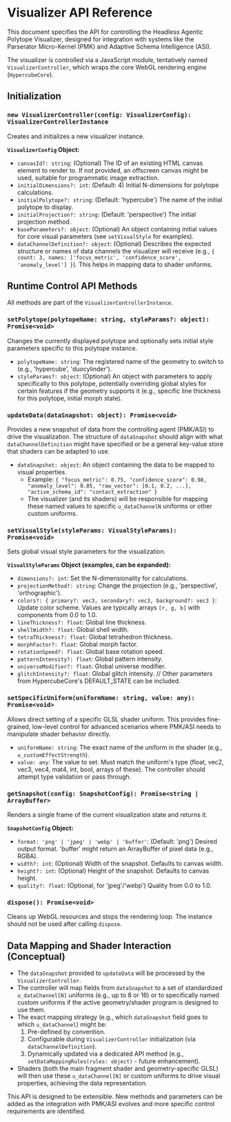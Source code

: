 # Visualizer API Reference

This document specifies the API for controlling the Headless Agentic Polytope Visualizer, designed for integration with systems like the Parserator Micro-Kernel (PMK) and Adaptive Schema Intelligence (ASI).

The visualizer is controlled via a JavaScript module, tentatively named `VisualizerController`, which wraps the core WebGL rendering engine (`HypercubeCore`).

## Initialization

### `new VisualizerController(config: VisualizerConfig): VisualizerControllerInstance`

Creates and initializes a new visualizer instance.

**`VisualizerConfig` Object:**

*   `canvasId?: string`: (Optional) The ID of an existing HTML canvas element to render to. If not provided, an offscreen canvas might be used, suitable for programmatic image extraction.
*   `initialDimensions?: int`: (Default: 4) Initial N-dimensions for polytope calculations.
*   `initialPolytope?: string`: (Default: 'hypercube') The name of the initial polytope to display.
*   `initialProjection?: string`: (Default: 'perspective') The initial projection method.
*   `baseParameters?: object`: (Optional) An object containing initial values for core visual parameters (see `setVisualStyle` for examples).
*   `dataChannelDefinition?: object`: (Optional) Describes the expected structure or names of data channels the visualizer will receive (e.g., `{ count: 3, names: ['focus_metric', 'confidence_score', 'anomaly_level'] }`). This helps in mapping data to shader uniforms.

## Runtime Control API Methods

All methods are part of the `VisualizerControllerInstance`.

### `setPolytope(polytopeName: string, styleParams?: object): Promise<void>`

Changes the currently displayed polytope and optionally sets initial style parameters specific to this polytope instance.

*   `polytopeName: string`: The registered name of the geometry to switch to (e.g., 'hypercube', 'duocylinder').
*   `styleParams?: object`: (Optional) An object with parameters to apply specifically to this polytope, potentially overriding global styles for certain features if the geometry supports it (e.g., specific line thickness for this polytope, initial morph state).

### `updateData(dataSnapshot: object): Promise<void>`

Provides a new snapshot of data from the controlling agent (PMK/ASI) to drive the visualization. The structure of `dataSnapshot` should align with what `dataChannelDefinition` might have specified or be a general key-value store that shaders can be adapted to use.

*   `dataSnapshot: object`: An object containing the data to be mapped to visual properties.
    *   Example: `{ "focus_metric": 0.75, "confidence_score": 0.98, "anomaly_level": 0.05, "raw_vector": [0.1, 0.2, ...], "active_schema_id": "contact_extraction" }`
    *   The visualizer (and its shaders) will be responsible for mapping these named values to specific `u_dataChannelN` uniforms or other custom uniforms.

### `setVisualStyle(styleParams: VisualStyleParams): Promise<void>`

Sets global visual style parameters for the visualization.

**`VisualStyleParams` Object (examples, can be expanded):**

*   `dimensions?: int`: Set the N-dimensionality for calculations.
*   `projectionMethod?: string`: Change the projection (e.g., 'perspective', 'orthographic').
*   `colors?: { primary?: vec3, secondary?: vec3, background?: vec3 }`: Update color scheme. Values are typically arrays `[r, g, b]` with components from 0.0 to 1.0.
*   `lineThickness?: float`: Global line thickness.
*   `shellWidth?: float`: Global shell width.
*   `tetraThickness?: float`: Global tetrahedron thickness.
*   `morphFactor?: float`: Global morph factor.
*   `rotationSpeed?: float`: Global base rotation speed.
*   `patternIntensity?: float`: Global pattern intensity.
*   `universeModifier?: float`: Global universe modifier.
*   `glitchIntensity?: float`: Global glitch intensity.
    // Other parameters from HypercubeCore's DEFAULT_STATE can be included.

### `setSpecificUniform(uniformName: string, value: any): Promise<void>`

Allows direct setting of a specific GLSL shader uniform. This provides fine-grained, low-level control for advanced scenarios where PMK/ASI needs to manipulate shader behavior directly.

*   `uniformName: string`: The exact name of the uniform in the shader (e.g., `u_customEffectStrength`).
*   `value: any`: The value to set. Must match the uniform's type (float, vec2, vec3, vec4, mat4, int, bool, arrays of these). The controller should attempt type validation or pass through.

### `getSnapshot(config: SnapshotConfig): Promise<string | ArrayBuffer>`

Renders a single frame of the current visualization state and returns it.

**`SnapshotConfig` Object:**

*   `format: 'png' | 'jpeg' | 'webp' | 'buffer'`: (Default: 'png') Desired output format. 'buffer' might return an ArrayBuffer of pixel data (e.g., RGBA).
*   `width?: int`: (Optional) Width of the snapshot. Defaults to canvas width.
*   `height?: int`: (Optional) Height of the snapshot. Defaults to canvas height.
*   `quality?: float`: (Optional, for 'jpeg'/'webp') Quality from 0.0 to 1.0.

### `dispose(): Promise<void>`

Cleans up WebGL resources and stops the rendering loop. The instance should not be used after calling `dispose`.

## Data Mapping and Shader Interaction (Conceptual)

*   The `dataSnapshot` provided to `updateData` will be processed by the `VisualizerController`.
*   The controller will map fields from `dataSnapshot` to a set of standardized `u_dataChannel[N]` uniforms (e.g., up to 8 or 16) or to specifically named custom uniforms if the active geometry/shader program is designed to use them.
*   The exact mapping strategy (e.g., which `dataSnapshot` field goes to which `u_dataChannel`) might be:
    1.  Pre-defined by convention.
    2.  Configurable during `VisualizerController` initialization (via `dataChannelDefinition`).
    3.  Dynamically updated via a dedicated API method (e.g., `setDataMappingRules(rules: object)` - future enhancement).
*   Shaders (both the main fragment shader and geometry-specific GLSL) will then use these `u_dataChannel[N]` or custom uniforms to drive visual properties, achieving the data representation.

This API is designed to be extensible. New methods and parameters can be added as the integration with PMK/ASI evolves and more specific control requirements are identified.
